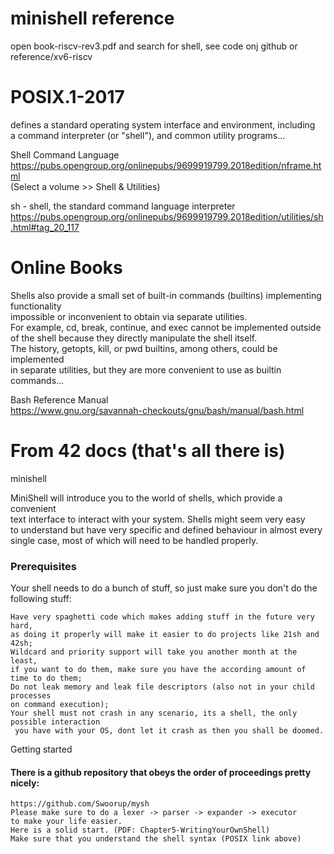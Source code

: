 # minishell reference

open book-riscv-rev3.pdf and search for shell,
see code onj github or reference/xv6-riscv


# POSIX.1-2017
defines a standard operating system interface and environment, including   
a command interpreter (or "shell"), and common utility programs...   

Shell Command Language   
https://pubs.opengroup.org/onlinepubs/9699919799.2018edition/nframe.html   
(Select a volume >> Shell & Utilities)   
   
sh - shell, the standard command language interpreter   
https://pubs.opengroup.org/onlinepubs/9699919799.2018edition/utilities/sh.html#tag_20_117   
   
   
# Online Books

Shells also provide a small set of built-in commands (builtins) implementing functionality   
impossible or inconvenient to obtain via separate utilities.   
For example, cd, break, continue, and exec cannot be implemented outside   
of the shell because they directly manipulate the shell itself.   
The history, getopts, kill, or pwd builtins, among others, could be implemented   
in separate utilities, but they are more convenient to use as builtin commands...   
   
Bash Reference Manual   
https://www.gnu.org/savannah-checkouts/gnu/bash/manual/bash.html   
   
   
# From 42 docs (that's all there is)   
   
minishell   
   
MiniShell will introduce you to the world of shells, which provide a convenient   
text interface to interact with your system. Shells might seem very easy   
to understand but have very specific and defined behaviour in almost every   
single case, most of which will need to be handled properly.   
   
### Prerequisites   
   
Your shell needs to do a bunch of stuff, so just make sure you don't do the following stuff:   
   
    Have very spaghetti code which makes adding stuff in the future very hard,   
	as doing it properly will make it easier to do projects like 21sh and 42sh;   
    Wildcard and priority support will take you another month at the least,   
	if you want to do them, make sure you have the according amount of time to do them;   
    Do not leak memory and leak file descriptors (also not in your child processes   
	on command execution);   
    Your shell must not crash in any scenario, its a shell, the only possible interaction   
	 you have with your OS, dont let it crash as then you shall be doomed.   
   
Getting started   

#### There is a github repository that obeys the order of proceedings pretty nicely:   
	https://github.com/Swoorup/mysh   
    Please make sure to do a lexer -> parser -> expander -> executor   
	to make your life easier.   
	Here is a solid start. (PDF: Chapter5-WritingYourOwnShell)   
    Make sure that you understand the shell syntax (POSIX link above)   

